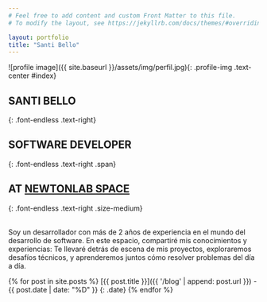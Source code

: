 ```yaml
---
# Feel free to add content and custom Front Matter to this file.
# To modify the layout, see https://jekyllrb.com/docs/themes/#overriding-theme-defaults

layout: portfolio
title: "Santi Bello"
---
```

  
![profile image]({{ site.baseurl }}/assets/img/perfil.jpg){: .profile-img .text-center #index}

## SANTI BELLO
{: .font-endless .text-right}
## SOFTWARE DEVELOPER 
{: .font-endless .text-right .span}
## AT [NEWTONLAB SPACE][exp6] 
{: .font-endless .text-right .size-medium}

<br/>
Soy un desarrollador con más de 2 años de experiencia en el mundo del desarrollo de software.
En este espacio, compartiré mis conocimientos y experiencias: Te llevaré detrás de escena de mis <span>proyectos</span>, exploraremos <span>desafíos técnicos</span>, y aprenderemos juntos cómo resolver problemas del día a día.
<br/>

{% for post in site.posts %}
[{{ post.title }}]({{ '/blog' | append: post.url }}) - {{ post.date | date: "%D" }}
{: .date}
{% endfor %}

[exp6]: https://newtonlabspace.com/